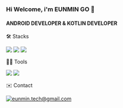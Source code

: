 ### Hi Welcome, i'm EUNMIN GO 👋

#### ANDROID DEVELOPER & KOTLIN DEVELOPER

🛠️ Stacks

<picture> <img src="https://img.shields.io/badge/Android-3DDC84?style=for-the-badge&logo=Android&logoColor=white"/> </picture> <picture> <img src="https://img.shields.io/badge/Kotlin-7F52FF?style=for-the-badge&logo=Kotlin&logoColor=white"/> </picture> <picture> <img src="https://img.shields.io/badge/Spring Boot-6DB33F?style=for-the-badge&logo=Spring Boot&logoColor=white"/> </picture>

💪🏼 Tools 

<picture> <img src="https://img.shields.io/badge/Android Studio-3DDC84?style=for-the-badge&logo=Android Studio&logoColor=white"/> </picture> <picture> <img src="https://img.shields.io/badge/Intellij Idea-000000?style=for-the-badge&logo=Intellij Idea&logoColor=white"/> </picture>

✉️ Contact

[![eunmin.tech@gmail.com](https://img.shields.io/badge/Gmail-d14836?style=for-the-badge&logo=Gmail&logoColor=white&link=mailto:eunmin.tech@gmail.com)](mailto:eunmin.tech@gmail.com)
